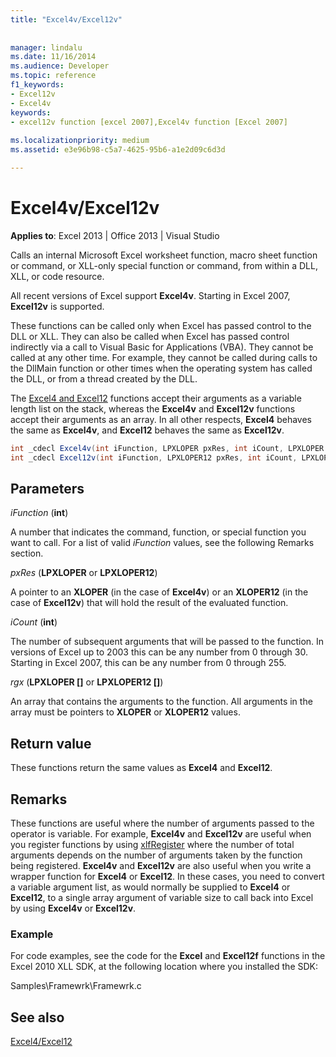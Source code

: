 ```yaml
---
title: "Excel4v/Excel12v"
 
 
manager: lindalu
ms.date: 11/16/2014
ms.audience: Developer
ms.topic: reference
f1_keywords:
- Excel12v
- Excel4v
keywords:
- excel12v function [excel 2007],Excel4v function [Excel 2007]
 
ms.localizationpriority: medium
ms.assetid: e3e96b98-c5a7-4625-95b6-a1e2d09c6d3d

---
```


# Excel4v/Excel12v

 **Applies to**: Excel 2013 | Office 2013 | Visual Studio
  
Calls an internal Microsoft Excel worksheet function, macro sheet function or command, or XLL-only special function or command, from within a DLL, XLL, or code resource.
  
All recent versions of Excel support **Excel4v**. Starting in Excel 2007, **Excel12v** is supported.
  
These functions can be called only when Excel has passed control to the DLL or XLL. They can also be called when Excel has passed control indirectly via a call to Visual Basic for Applications (VBA). They cannot be called at any other time. For example, they cannot be called during calls to the DllMain function or other times when the operating system has called the DLL, or from a thread created by the DLL.
  
The [Excel4 and Excel12](excel4-excel12.md) functions accept their arguments as a variable length list on the stack, whereas the **Excel4v** and **Excel12v** functions accept their arguments as an array. In all other respects, **Excel4** behaves the same as **Excel4v**, and **Excel12** behaves the same as **Excel12v**.
  
```cs
int _cdecl Excel4v(int iFunction, LPXLOPER pxRes, int iCount, LPXLOPER rgx[]);
int _cdecl Excel12v(int iFunction, LPXLOPER12 pxRes, int iCount, LPXLOPER12 rgx[]);
```

## Parameters

 _iFunction_ (**int**)
  
A number that indicates the command, function, or special function you want to call. For a list of valid _iFunction_ values, see the following Remarks section.
  
 _pxRes_ (**LPXLOPER** or **LPXLOPER12**)
  
A pointer to an **XLOPER** (in the case of **Excel4v**) or an **XLOPER12** (in the case of **Excel12v**) that will hold the result of the evaluated function.
  
 _iCount_ (**int**)
  
The number of subsequent arguments that will be passed to the function. In versions of Excel up to 2003 this can be any number from 0 through 30. Starting in Excel 2007, this can be any number from 0 through 255.
  
 _rgx_ (**LPXLOPER []** or **LPXLOPER12 []**)
  
An array that contains the arguments to the function. All arguments in the array must be pointers to **XLOPER** or **XLOPER12** values.
  
## Return value

These functions return the same values as **Excel4** and **Excel12**.
  
## Remarks

These functions are useful where the number of arguments passed to the operator is variable. For example, **Excel4v** and **Excel12v** are useful when you register functions by using [xlfRegister](xlfregister-form-1.md) where the number of total arguments depends on the number of arguments taken by the function being registered. **Excel4v** and **Excel12v** are also useful when you write a wrapper function for **Excel4** or **Excel12**. In these cases, you need to convert a variable argument list, as would normally be supplied to **Excel4** or **Excel12**, to a single array argument of variable size to call back into Excel by using **Excel4v** or **Excel12v**.
  
### Example

For code examples, see the code for the **Excel** and **Excel12f** functions in the Excel 2010 XLL SDK, at the following location where you installed the SDK:
  
Samples\Framewrk\Framewrk.c
  
## See also

[Excel4/Excel12](excel4-excel12.md)
